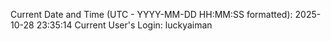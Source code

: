 Current Date and Time (UTC - YYYY-MM-DD HH:MM:SS formatted): 2025-10-28 23:35:14
Current User's Login: luckyaiman
